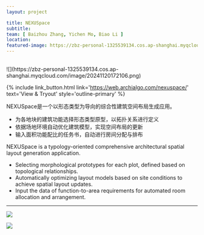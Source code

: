 ```yaml
---
layout: project

title: NEXUSpace
subtitle:
team: [ Baizhou Zhang, Yichen Mo, Biao Li ]
location:
featured-image: https://zbz-personal-1325539134.cos.ap-shanghai.myqcloud.com/image/20241120172106.png
---
```

<br>
![](https://zbz-personal-1325539134.cos.ap-shanghai.myqcloud.com/image/20241120172106.png)

{% include link_button.html link='https://web.archialgo.com/nexuspace/' text='View & Tryout' style='outline-primary' %}

NEXUSpace是一个以形态类型为导向的综合性建筑空间布局生成应用。

* 为各地块的建筑功能选择形态类型原型，以拓扑关系进行定义
* 依据场地环境自动优化建筑模型，实现空间布局的更新
* 输入面积功能配比的任务书，自动进行房间分配与排布

NEXUSpace is a typology-oriented comprehensive architectural spatial layout generation application.

* Selecting morphological prototypes for each plot, defined based on topological relationships.
* Automatically optimizing layout models based on site conditions to achieve spatial layout updates.
* Input the data of function-to-area requirements for automated room allocation and arrangement.

---

![](https://archialgo-com-sources.oss-cn-hangzhou.aliyuncs.com/images/nexuspace-wangyichen.jpg)

![](https://archialgo-com-sources.oss-cn-hangzhou.aliyuncs.com/images/nexuspace-zhuchangqing.jpg)
